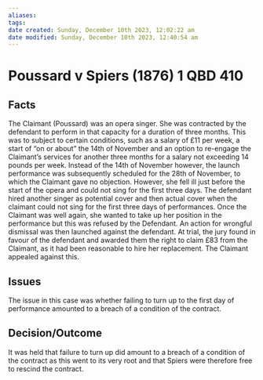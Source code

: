 ```yaml
---
aliases: 
tags: 
date created: Sunday, December 10th 2023, 12:02:22 am
date modified: Sunday, December 10th 2023, 12:40:54 am
---
```


# Poussard v Spiers (1876) 1 QBD 410

## Facts

The Claimant (Poussard) was an opera singer. She was contracted by the defendant to perform in that capacity for a duration of three months. This was to subject to certain conditions, such as a salary of £11 per week, a start of “on or about” the 14th of November and an option to re-engage the Claimant’s services for another three months for a salary not exceeding 14 pounds per week. Instead of the 14th of November however, the launch performance was subsequently scheduled for the 28th of November, to which the Claimant gave no objection. However, she fell ill just before the start of the opera and could not sing for the first three days. The defendant hired another singer as potential cover and then actual cover when the claimant could not sing for the first three days of performances. Once the Claimant was well again, she wanted to take up her position in the performance but this was refused by the Defendant. An action for wrongful dismissal was then launched against the defendant. At trial, the jury found in favour of the defendant and awarded them the right to claim £83 from the Claimant, as it had been reasonable to hire her replacement. The Claimant appealed against this.

## Issues

The issue in this case was whether failing to turn up to the first day of performance amounted to a breach of a condition of the contract.

## Decision/Outcome

It was held that failure to turn up did amount to a breach of a condition of the contract as this went to its very root and that Spiers were therefore free to rescind the contract.
